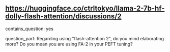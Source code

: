 ## https://huggingface.co/ctrltokyo/llama-2-7b-hf-dolly-flash-attention/discussions/2

contains_question: yes

question_part: Regarding using "flash-attention 2", do you mind elaborating more? Do you mean you are using FA-2 in your PEFT tuning?